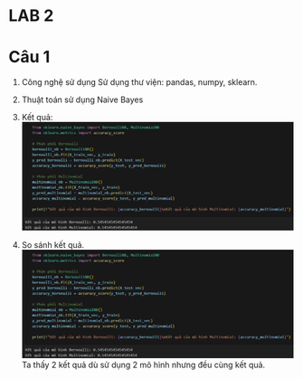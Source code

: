 # LAB 2
# Câu 1
1. Công nghệ sử dụng
    Sử dụng thư viện: pandas, numpy, sklearn.

2. Thuật toán sử dụng
    Naive Bayes

3. Kết quả:
    ![alt text](<Screenshot 2024-09-28 123804.png>)

4. So sánh kết quả.
    ![alt text](<Screenshot 2024-09-28 123804.png>)
    Ta thấy 2 kết quả dù sử dụng 2 mô hình nhưng đều cùng kết quả.
